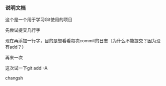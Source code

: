 ### 说明文档

这个是一个用于学习Git使用的项目

先尝试提交几行字

现在再添加一行字，目的是想看看每次commit的日志（为什么不能提交？因为没有add？）

再来一次

这次试一下git add -A

changsh
